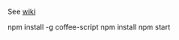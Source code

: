 See [wiki](https://github.com/respectio/cloudfabric/wiki/CloudStore-UI)

npm install -g coffee-script
npm install
npm start
